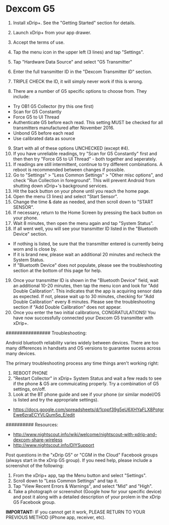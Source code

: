 Dexcom G5
=========

1. Install xDrip+. See the "Getting Started" section for details.
2. Launch xDrip+ from your app drawer.
3. Accept the terms of use.
4. Tap the menu icon in the upper left (3 lines) and tap "Settings".

5. Tap "Hardware Data Source" and select "G5 Transmitter"
6. Enter the full transmitter ID in the "Dexcom Transmitter ID" section.
7. TRIPLE CHECK the ID, it will simply never work if this is wrong.
8. There are a number of G5 specific options to choose from. They include:

  * Try OB1 G5 Collector (try this one first)
  * Scan for G5 Constantly
  * Force G5 to UI Thread
  * Authenticate G5 before each read. This setting MUST be checked for all transmitters manufactured after November 2016.
  * Unbond G5 before each read
  * Use calibrated data as source

9. Start with all of these options UNCHECKED (except #4).
10. If you have unreliable readings, try "Scan for G5 Constantly" first and then then try "Force G5 to UI Thread" - both together and seperately.
11. If readings are still intermittent, continue to try different combinations. A reboot is recommended between changes if possible.
12. Go to "Settings" > "Less Common Settings" > "Other misc options", and check "Run Collection in foreground". This will prevent Android from shutting down xDrip+'s background services.
13. Hit the back button on your phone until you reach the home page.
14. Open the menu (3 lines) and select "Start Sensor".
15. Change the time & date as needed, and then scroll down to "START SENSOR".
16. If necessary, return to the Home Screen by pressing the back button on your phone.
17. Wait 8 minutes, then open the menu again and tap "System Status".
18. If all went well, you will see your transmitter ID listed in the "Bluetooth Device" section.

  * If nothing is listed, be sure that the transmitter entered is currently being worn and is close by.
  * If it is brand new, please wait an additional 20 minutes and recheck the System Status.
  * If "Bluetooth Device" does not populate, please see the troubleshooting section at the bottom of this page for help.
 
19. Once your transmitter ID is shown in the "Bluetooth Device" field, wait an additional 10-20 minutes, then tap the menu icon and look for "Add Double Calibration". This indicates that the app is acquiring sensor data as expected. If not, please wait up to 30 minutes, checking for "Add Double Calibration" every 8 minutes. Please see the troubleshooting section if "Add Double Calibration" does not appear.
20. Once you enter the two initial calibrations, CONGRATULATIONS! You have now successfully connected your Dexcom G5 transmitter with xDrip+.

################
Troubleshooting:

Android bluetooth reliability varies widely between devices. There are too many differences in handsets and OS versions to guarantee sucess across many devices. 

The primary troubleshooting process any time things aren't working right:

1. REBOOT PHONE
2. "Restart Collector" in xDrip+ System Status and wait a few reads to see if the phone & G5 are commuicating properly.
Try a combination of G5 settings, on/off.
3. Look at the BT phone guide and see if your phone (or similar model/OS is listed and try the appropriate settings).

 * https://docs.google.com/spreadsheets/d/1cppf39g5eU6XHYaFLX8PotgrEwe6zraECYVLQum5q_E/edit
 
##########
Resources:

 * http://www.nightscout.info/wiki/welcome/nightscout-with-xdrip-and-dexcom-share-wireless
 * http://www.nightscout.info/DIYSupport

Post questions in the "xDrip G5" or "CGM in the Cloud" Facebook groups (always start in the xDrip G5 group).
If you need help, please include a screenshot of the following:

 1. From the xDrip+ app, tap the Menu button and select "Settings".
 2. Scroll down to "Less Common Settings" and tap it.
 3. Tap "View Recent Errors & Warnings", and select "Mid" and "High".
 4. Take a photograph or screenshot (Google how for your specific device) and post it along with a detailed description of your prolem in the xDrip G5 Facebook group.
 
**IMPORTANT:** IF you cannot get it work, PLEASE RETURN TO YOUR PREVIOUS METHOD (iPhone app, receiver, etc).
